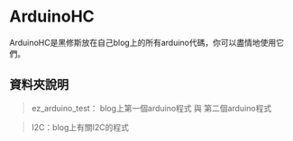 # ArduinoHC
ArduinoHC是黑修斯放在自己blog上的所有arduino代碼，你可以盡情地使用它們。

## 資料夾說明
>ez_arduino_test： blog上第一個arduino程式 與 第二個arduino程式

>I2C：blog上有關I2C的程式
